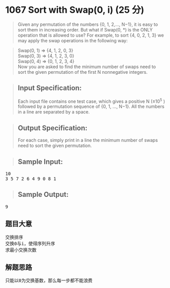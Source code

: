 # 1067 Sort with Swap(0, i) (25 分)
> Given any permutation of the numbers {0, 1, 2,..., N−1}, it is easy to sort them in increasing order. But what if Swap(0, *) is the ONLY operation that is allowed to use? For example, to sort {4, 0, 2, 1, 3} we may apply the swap operations in the following way:<br>

> Swap(0, 1) => {4, 1, 2, 0, 3}<br>
> Swap(0, 3) => {4, 1, 2, 3, 0}<br>
> Swap(0, 4) => {0, 1, 2, 3, 4}<br>
> Now you are asked to find the minimum number of swaps need to sort the given permutation of the first N nonnegative integers.<br>

> ## Input Specification:
> Each input file contains one test case, which gives a positive N (≤10<sup>​5</sup>​​ ) followed by a permutation sequence of {0, 1, ..., N−1}. All the numbers in a line are separated by a space.

> ## Output Specification:
> For each case, simply print in a line the minimum number of swaps need to sort the given permutation.

> ## Sample Input:
<pre>
10
3 5 7 2 6 4 9 0 8 1
</pre>
> ## Sample Output:
<pre>
9
</pre>

## 题目大意
<pre>
交换排序
交换0与i，使得序列升序
求最小交换次数
</pre>
## 解题思路
<pre>
只能以0为交换基数，那么每一步都不能浪费
</pre>